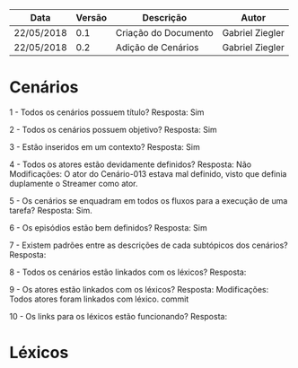 |Data|Versão|Descrição|Autor|
|----|------|---------|-----|
|22/05/2018|0.1|Criação do Documento|Gabriel Ziegler|
|22/05/2018|0.2|Adição de Cenários|Gabriel Ziegler|

# Cenários

1 - Todos os cenários possuem título?
Resposta: Sim

2 - Todos os cenários possuem objetivo?
Resposta: Sim

3 - Estão inseridos em um contexto?
Resposta: Sim

4 - Todos os atores estão devidamente definidos?
Resposta: Não
Modificações: O ator do Cenário-013 estava mal definido, visto que definia duplamente o Streamer como ator.

5 - Os cenários se enquadram em todos os fluxos para a execução de uma tarefa?
Resposta: Sim.

6 - Os episódios estão bem definidos?
Resposta: Sim

7 - Existem padrões entre as descrições de cada subtópicos dos cenários?
Resposta: 

8 - Todos os cenários estão linkados com os léxicos?
Resposta: 

9 - Os atores estão linkados com os léxicos?
Resposta:
Modificações: Todos atores foram linkados com léxico. commit

10 - Os links para os léxicos estão funcionando?
Resposta:

# Léxicos
